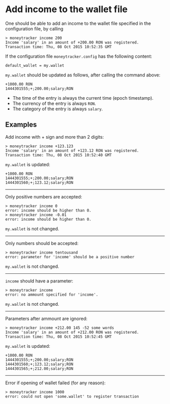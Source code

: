 Add income to the wallet file
=============================

One should be able to add an income to the wallet file specified in the
configuration file, by calling
```
> moneytracker income 200
Income 'salary' in an amount of +200.00 RON was registered.
Transaction time: Thu, 08 Oct 2015 10:52:35 GMT
```

If the configuration file `moneytracker.config` has the following content:
```
default_wallet = my.wallet

```

`my.wallet` should be updated as follows, after calling the command above:
```
+1000.00 RON
1444301555;+;200.00;salary;RON
```

- The time of the entry is always the current time (epoch timestamp).
- The currency of the entry is always `RON`.
- The category of the entry is always `salary`.

Examples
--------

Add income with + sign and more than 2 digits:
```
> moneytracker income +123.123
Income 'salary' in an amount of +123.12 RON was registered.
Transaction time: Thu, 08 Oct 2015 10:52:40 GMT
```
`my.wallet` is updated:
```
+1000.00 RON
1444301555;+;200.00;salary;RON
1444301560;+;123.12;salary;RON
```

* * *

Only positive numbers are accepted:
```
> moneytracker income 0
error: income should be higher than 0.
> moneytracker income -0.01
error: income should be higher than 0.
```

`my.wallet` is not changed.

* * *

Only numbers should be accepted:
```
> moneytracker income tentousand
error: parameter for 'income' should be a positive number
```

`my.wallet` is not changed.

* * *

`income` should have a parameter:
```
> moneytracker income
error: no ammount specified for 'income'.
```

`my.wallet` is not changed.

* * *

Parameters after ammount are ignored:
```
> moneytracker income +212.00 145 -52 some words
Income 'salary' in an amount of +212.00 RON was registered.
Transaction time: Thu, 08 Oct 2015 10:52:45 GMT
```

`my.wallet` is updated:
```
+1000.00 RON
1444301555;+;200.00;salary;RON
1444301560;+;123.12;salary;RON
1444301565;+;212.00;salary;RON
```

* * *

Error if opening of wallet failed (for any reason):
```
> moneytracker income 1000
error: could not open 'some.wallet' to register transaction
```
